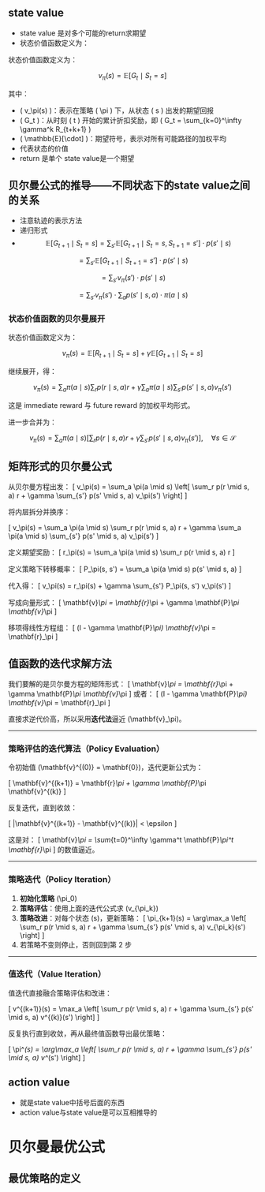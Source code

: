 ## state value 
- state value 是对多个可能的return求期望
- 状态价值函数定义为：

状态价值函数定义为：

$$
v_\pi(s) = \mathbb{E} \left[ G_t \mid S_t = s \right]
$$

其中：
- \( v_\pi(s) \)：表示在策略 \( \pi \) 下，从状态 \( s \) 出发的期望回报
- \( G_t \)：从时刻 \( t \) 开始的累计折扣奖励，即 \( G_t = \sum_{k=0}^\infty \gamma^k R_{t+k+1} \)
- \( \mathbb{E}[\cdot] \)：期望符号，表示对所有可能路径的加权平均
- 代表状态的价值
- return 是单个 state value是一个期望

## 贝尔曼公式的推导——不同状态下的state value之间的关系
- 注意轨迹的表示方法 
- 递归形式 
- $$
\mathbb{E}[G_{t+1} \mid S_t = s]
= \sum_{s'} \mathbb{E}[G_{t+1} \mid S_t = s, S_{t+1} = s'] \cdot p(s' \mid s)
$$

$$
= \sum_{s'} \mathbb{E}[G_{t+1} \mid S_{t+1} = s'] \cdot p(s' \mid s)
$$

$$
= \sum_{s'} v_\pi(s') \cdot p(s' \mid s)
$$

$$
= \sum_{s'} v_\pi(s') \cdot \sum_a p(s' \mid s, a) \cdot \pi(a \mid s)
$$

###  状态价值函数的贝尔曼展开

状态价值函数定义为：

$$
v_\pi(s) = \mathbb{E}[R_{t+1} \mid S_t = s] + \gamma \mathbb{E}[G_{t+1} \mid S_t = s]
$$

继续展开，得：

$$
v_\pi(s) = \sum_a \pi(a \mid s) \sum_r p(r \mid s, a) r + \gamma \sum_a \pi(a \mid s) \sum_{s'} p(s' \mid s, a) v_\pi(s')
$$

这是 immediate reward 与 future reward 的加权平均形式。

进一步合并为：

$$
v_\pi(s) = \sum_a \pi(a \mid s) \left[
\sum_r p(r \mid s, a) r + \gamma \sum_{s'} p(s' \mid s, a) v_\pi(s')
\right], \quad \forall s \in \mathcal{S}
$$

## 矩阵形式的贝尔曼公式
从贝尔曼方程出发：
\[
v_\pi(s) = \sum_a \pi(a \mid s) \left[
\sum_r p(r \mid s, a) r + \gamma \sum_{s'} p(s' \mid s, a) v_\pi(s')
\right]
\]

将内层拆分并换序：

\[
v_\pi(s) = \sum_a \pi(a \mid s) \sum_r p(r \mid s, a) r + \gamma \sum_a \pi(a \mid s) \sum_{s'} p(s' \mid s, a) v_\pi(s')
\]

定义期望奖励：
\[
r_\pi(s) = \sum_a \pi(a \mid s) \sum_r p(r \mid s, a) r
\]

定义策略下转移概率：
\[
P_\pi(s, s') = \sum_a \pi(a \mid s) p(s' \mid s, a)
\]

代入得：
\[
v_\pi(s) = r_\pi(s) + \gamma \sum_{s'} P_\pi(s, s') v_\pi(s')
\]

写成向量形式：
\[
\mathbf{v}_\pi = \mathbf{r}_\pi + \gamma \mathbf{P}_\pi \mathbf{v}_\pi
\]

移项得线性方程组：
\[
(I - \gamma \mathbf{P}_\pi) \mathbf{v}_\pi = \mathbf{r}_\pi
\]

## 值函数的迭代求解方法

我们要解的是贝尔曼方程的矩阵形式：
\[
\mathbf{v}_\pi = \mathbf{r}_\pi + \gamma \mathbf{P}_\pi \mathbf{v}_\pi
\]
或者：
\[
(I - \gamma \mathbf{P}_\pi) \mathbf{v}_\pi = \mathbf{r}_\pi
\]

直接求逆代价高，所以采用**迭代法**逼近 \(\mathbf{v}_\pi\)。

---

### 策略评估的迭代算法（Policy Evaluation）

令初始值 \(\mathbf{v}^{(0)} = \mathbf{0}\)，迭代更新公式为：

\[
\mathbf{v}^{(k+1)} = \mathbf{r}_\pi + \gamma \mathbf{P}_\pi \mathbf{v}^{(k)}
\]

反复迭代，直到收敛：

\[
\|\mathbf{v}^{(k+1)} - \mathbf{v}^{(k)}\| < \epsilon
\]

这是对：
\[
\mathbf{v}_\pi = \sum_{t=0}^\infty \gamma^t \mathbf{P}_\pi^t \mathbf{r}_\pi
\]
的数值逼近。

---

### 策略迭代（Policy Iteration）

1. **初始化策略** \(\pi_0\)
2. **策略评估**：使用上面的迭代公式求 \(v_{\pi_k}\)
3. **策略改进**：对每个状态 \(s\)，更新策略：
   \[
   \pi_{k+1}(s) = \arg\max_a \left[ \sum_r p(r \mid s, a) r + \gamma \sum_{s'} p(s' \mid s, a) v_{\pi_k}(s') \right]
   \]
4. 若策略不变则停止，否则回到第 2 步

---

### 值迭代（Value Iteration）

值迭代直接融合策略评估和改进：

\[
v^{(k+1)}(s) = \max_a \left[ \sum_r p(r \mid s, a) r + \gamma \sum_{s'} p(s' \mid s, a) v^{(k)}(s') \right]
\]

反复执行直到收敛，再从最终值函数导出最优策略：

\[
\pi^*(s) = \arg\max_a \left[ \sum_r p(r \mid s, a) r + \gamma \sum_{s'} p(s' \mid s, a) v^*(s') \right]
\]

## action value
- 就是state value中括号后面的东西
- action value与state value是可以互相推导的

# 贝尔曼最优公式
## 最优策略的定义 